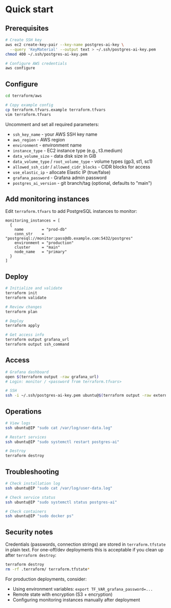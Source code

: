 # Quick start

## Prerequisites

```bash
# Create SSH key
aws ec2 create-key-pair --key-name postgres-ai-key \
  --query 'KeyMaterial' --output text > ~/.ssh/postgres-ai-key.pem
chmod 400 ~/.ssh/postgres-ai-key.pem

# Configure AWS credentials
aws configure
```

## Configure

```bash
cd terraform/aws

# Copy example config
cp terraform.tfvars.example terraform.tfvars
vim terraform.tfvars
```

Uncomment and set all required parameters:
- `ssh_key_name` - your AWS SSH key name
- `aws_region` - AWS region
- `environment` - environment name
- `instance_type` - EC2 instance type (e.g., t3.medium)
- `data_volume_size` - data disk size in GiB
- `data_volume_type` / `root_volume_type` - volume types (gp3, st1, sc1)
- `allowed_ssh_cidr` / `allowed_cidr_blocks` - CIDR blocks for access
- `use_elastic_ip` - allocate Elastic IP (true/false)
- `grafana_password` - Grafana admin password
- `postgres_ai_version` - git branch/tag (optional, defaults to "main")

## Add monitoring instances

Edit `terraform.tfvars` to add PostgreSQL instances to monitor:

```hcl
monitoring_instances = [
  {
    name        = "prod-db"
    conn_str    = "postgresql://monitor:pass@db.example.com:5432/postgres"
    environment = "production"
    cluster     = "main"
    node_name   = "primary"
  }
]
```

## Deploy

```bash
# Initialize and validate
terraform init
terraform validate

# Review changes
terraform plan

# Deploy
terraform apply

# Get access info
terraform output grafana_url
terraform output ssh_command
```

## Access

```bash
# Grafana dashboard
open $(terraform output -raw grafana_url)
# Login: monitor / <password from terraform.tfvars>

# SSH
ssh -i ~/.ssh/postgres-ai-key.pem ubuntu@$(terraform output -raw external_ip)
```

## Operations

```bash
# View logs
ssh ubuntu@IP "sudo cat /var/log/user-data.log"

# Restart services
ssh ubuntu@IP "sudo systemctl restart postgres-ai"

# Destroy
terraform destroy
```

## Troubleshooting

```bash
# Check installation log
ssh ubuntu@IP "sudo cat /var/log/user-data.log"

# Check service status
ssh ubuntu@IP "sudo systemctl status postgres-ai"

# Check containers
ssh ubuntu@IP "sudo docker ps"
```

## Security notes

Credentials (passwords, connection strings) are stored in `terraform.tfstate` in plain text. For one-off/dev deployments this is acceptable if you clean up after `terraform destroy`:

```bash
terraform destroy
rm -rf .terraform/ terraform.tfstate*
```

For production deployments, consider:
- Using environment variables: `export TF_VAR_grafana_password=...`
- Remote state with encryption (S3 + encryption)
- Configuring monitoring instances manually after deployment

